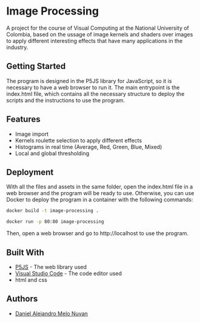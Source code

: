 # Image Processing
A project for the course of Visual Computing at the National University of Colombia, based on the ussage of image kernels and shaders over images to apply different interesting effects that have many applications in the industry.

## Getting Started
The program is designed in the P5JS library for JavaScript, so it is necessary to have a web browser to run it. The main entrypoint is the index.html file, which contains all the necessary structure to deploy the scripts and the instructions to use the program.

## Features
- Image import
- Kernels roulette selection to apply different effects
- Histograms in real time (Average, Red, Green, Blue, Mixed)
- Local and global thresholding

## Deployment
With all the files and assets in the same folder, open the index.html file in a web browser and the program will be ready to use. Otherwise, you can use Docker to deploy the program in a container with the following commands:
```sh
docker build -t image-processing .
``` 
```sh
docker run -p 80:80 image-processing
```
Then, open a web browser and go to http://localhost to use the program.

## Built With
- [P5JS](https://p5js.org/) - The web library used
- [Visual Studio Code](https://code.visualstudio.com/) - The code editor used
- html and css

## Authors
- [Daniel Alejandro Melo Nuvan](https://github.com/AlejoM1908)
